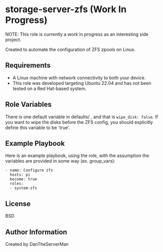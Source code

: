 storage-server-zfs (Work In Progress)
=========

NOTE: This role is currently a work in progress as an interesting side project.

Created to automate the configuration of ZFS zpools on Linux.

Requirements
------------

- A Linux machine with network connectivity to both your device.
- This role was developed targeting Ubuntu 22.04 and has not been tested on a Red Hat-based system.

Role Variables
--------------
 
There is one default variable in defaults/ , and that is ```wipe_disk: false```. If you want to wipe the disks before the ZFS config, you should explicitly define this variable to be 'true'.


Example Playbook
----------------

Here is an example playbook, using the role, with the assumption the variables are provided in some way (ex. group_vars):
```
- name: Configure zfs
  hosts: pi 
  become: true
  roles:
  - system-zfs
```
License
-------

BSD

Author Information
------------------

Created by DanTheServerMan